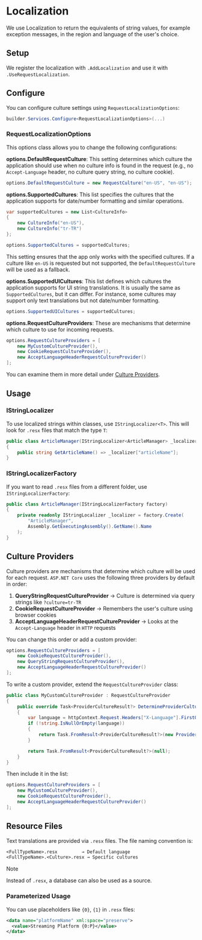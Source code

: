 # Localization

We use Localization to return the equivalents of string values, for example
exception messages, in the region and language of the user's choice.

## Setup

We register the localization with `.AddLocalization` and use it with
`.UseRequestLocalization`.

## Configure

You can configure culture settings using `RequestLocalizationOptions`:

```csharp
builder.Services.Configure<RequestLocalizationOptions>(...)
```

### RequestLocalizationOptions

This options class allows you to change the following configurations:

**options.DefaultRequestCulture**: This setting determines which culture the
application should use when no culture info is found in the request (e.g., no
`Accept-Language` header, no culture query string, no culture cookie).

```csharp
options.DefaultRequestCulture = new RequestCulture("en-US", "en-US");
```

**options.SupportedCultures**: This list specifies the cultures that the
application supports for date/number formatting and similar operations.

```csharp
var supportedCultures = new List<CultureInfo>
{
    new CultureInfo("en-US"),
    new CultureInfo("tr-TR")
};

options.SupportedCultures = supportedCultures;
```

This setting ensures that the app only works with the specified cultures. If a
culture like `en-US` is requested but not supported, the `DefaultRequestCulture`
will be used as a fallback.

**options.SupportedUICultures**: This list defines which cultures the
application supports for UI string translations. It is usually the same as
`SupportedCultures`, but it can differ. For instance, some cultures may support
only text translations but not date/number formatting.

```csharp
options.SupportedUICultures = supportedCultures;
```

**options.RequestCultureProviders**: These are mechanisms that determine which
culture to use for incoming requests.

```csharp
options.RequestCultureProviders = [
    new MyCustomCultureProvider(),
    new CookieRequestCultureProvider(),
    new AcceptLanguageHeaderRequestCultureProvider()
];
```

You can examine them in more detail under [Culture Providers](#culture-providers).

## Usage

### IStringLocalizer

To use localized strings within classes, use `IStringLocalizer<T>`. This will
look for `.resx` files that match the type `T`:

```csharp
public class ArticleManager(IStringLocalizer<ArticleManager> _localizer)
{
    public string GetArticleName() => _localizer["articleName"];
}
```

### IStringLocalizerFactory

If you want to read `.resx` files from a different folder, use
`IStringLocalizerFactory`:

```csharp
public class ArticleManager(IStringLocalizerFactory factory)
{
    private readonly IStringLocalizer _localizer = factory.Create(
        "ArticleManager",
        Assembly.GetExecutingAssembly().GetName().Name
    );
}
```

## Culture Providers

Culture providers are mechanisms that determine which culture will be used for
each request. `ASP.NET Core` uses the following three providers by default in
order:

1. **QueryStringRequestCultureProvider** → Culture is determined via query
   strings like `?culture=tr-TR`
1. **CookieRequestCultureProvider** → Remembers the user's culture using browser
   cookies
1. **AcceptLanguageHeaderRequestCultureProvider** → Looks at the
   `Accept-Language` header in `HTTP` requests

You can change this order or add a custom provider:

```csharp
options.RequestCultureProviders = [
    new CookieRequestCultureProvider(),
    new QueryStringRequestCultureProvider(),
    new AcceptLanguageHeaderRequestCultureProvider()
];
```

To write a custom provider, extend the `RequestCultureProvider` class:

```csharp
public class MyCustomCultureProvider : RequestCultureProvider
{
    public override Task<ProviderCultureResult?> DetermineProviderCultureResult(HttpContext httpContext)
    {
        var language = httpContext.Request.Headers["X-Language"].FirstOrDefault();
        if (!string.IsNullOrEmpty(language))
        {
            return Task.FromResult<ProviderCultureResult?>(new ProviderCultureResult(language, language));
        }

        return Task.FromResult<ProviderCultureResult?>(null);
    }
}
```

Then include it in the list:

```csharp
options.RequestCultureProviders = [
    new MyCustomCultureProvider(),
    new CookieRequestCultureProvider(),
    new AcceptLanguageHeaderRequestCultureProvider()
];
```

## Resource Files

Text translations are provided via `.resx` files. The file naming convention is:

```txt
<FullTypeName>.resx         → Default language
<FullTypeName>.<Culture>.resx → Specific cultures
```

> [!NOTE]
>
> Instead of `.resx`, a database can also be used as a source.

### Parameterized Usage

You can use placeholders like `{0}`, `{1}` in `.resx` files:

```xml
<data name="platformName" xml:space="preserve">
  <value>Streaming Platform {0:P}</value>
</data>
```
